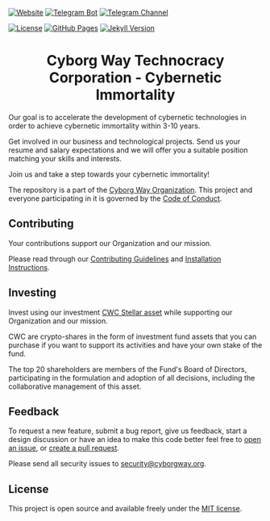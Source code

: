 [![Website](https://img.shields.io/badge/Website-CyborgWay.org-blue.svg?style=flat-square])](https://cyborgway.org)
[![Telegram Bot](https://img.shields.io/badge/Telegram_Bot-CyborgWay__bot-blue.svg?style=flat-square&logo=telegram)](https://t.me/cyborgway_bot)
[![Telegram Channel](https://img.shields.io/badge/Telegram_Channel-CyborgWay-blue.svg?style=flat-square&logo=telegram)](https://t.me/cyborgway)

[![License](https://img.shields.io/badge/License-MIT-brightgreen.svg?style=flat-square)](LICENSE.md)
[![GitHub Pages](https://img.shields.io/badge/GitHub_Pages--blue.svg?style=flat-square&logo=github)](https://pages.github.com)
[![Jekyll Version](https://img.shields.io/badge/Jekyll-4.3-blue.svg?style=flat-square&logo=jekyll)](https://jekyllrb.com)

<h1 align="center">Cyborg Way Technocracy Corporation - Cybernetic Immortality</h1>

Our goal is to accelerate the development of cybernetic technologies in order to achieve cybernetic immortality within 3-10 years.

Get involved in our business and technological projects. Send us your resume and salary expectations and we will offer you a suitable position matching your skills and interests.

Join us and take a step towards your cybernetic immortality!

The repository is a part of the [Cyborg Way Organization](https://github.com/cyborgway-org). This project and everyone participating in it is governed by the [Code of Conduct](CODE_OF_CONDUCT.md).

## Contributing

Your contributions support our Organization and our mission.

Please read through our [Contributing Guidelines](CONTRIBUTING.md) and [Installation Instructions](INSTALL.md).

## Investing

Invest using our investment [CWC Stellar asset](https://stellar.expert/explorer/public/asset/CWC-GDSUUDRGLKPFMTROF7SPXJHK7SNS4JNAQ6JJ7WMGHNCSCIIKDOY4MWEX) while supporting our Organization and our mission.

CWC are crypto-shares in the form of investment fund assets that you can purchase if you want to support its activities and have your own stake of the fund.

The top 20 shareholders are members of the Fund's Board of Directors, participating in the formulation and adoption of all decisions, including the collaborative management of this asset.

## Feedback

To request a new feature, submit a bug report, give us feedback, start a design discussion or have an idea to make this code better feel free to [open an issue](https://github.com/cyborgway-org/cyborgway-org/issues), or [create a pull request](https://github.com/cyborgway-org/cyborgway-org/pulls).

Please send all security issues to [security@cyborgway.org](mailto:security@cyborgway.org).

## License

This project is open source and available freely under the [MIT license](LICENSE.md).
